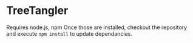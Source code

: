 # TreeTangler
Requires node.js, npm
Once those are installed, checkout the repository and execute 
```npm install```
to update dependancies.
